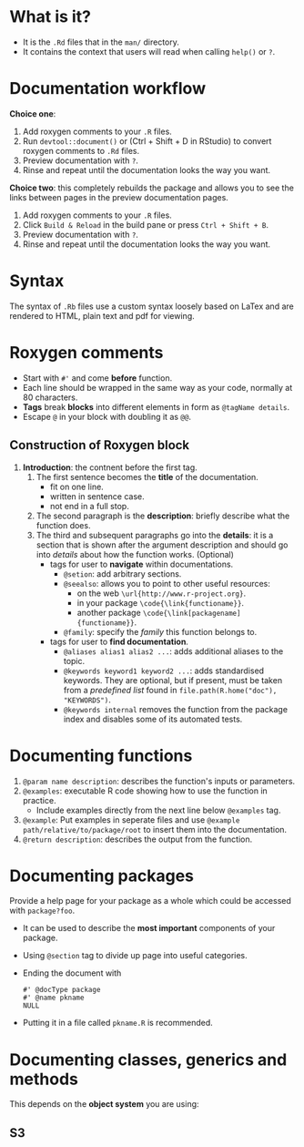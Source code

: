 # What is it?
* It is the `.Rd` files that in the `man/` directory.
* It contains the context that users will read when calling `help()` or `?`.

# Documentation workflow

**Choice one**:

1. Add roxygen comments to your `.R` files.
2. Run `devtool::document()` or (Ctrl + Shift + D in RStudio) to convert roxygen comments to `.Rd` files.
3. Preview documentation with `?`.
4. Rinse and repeat until the documentation looks the way you want.

**Choice two**: this completely rebuilds the package and allows you to see the links between pages in the preview documentation pages.

1. Add roxygen comments to your `.R` files.
2. Click `Build & Reload` in the build pane or press `Ctrl + Shift + B`.
3. Preview documentation with `?`.
4. Rinse and repeat until the documentation looks the way you want.

# Syntax

The syntax of `.Rb` files use a custom syntax loosely based on LaTex and are rendered to HTML, plain text and pdf for viewing.

# Roxygen comments

* Start with `#'` and come **before** function.
* Each line should be wrapped in the same way as your code, normally at 80 characters.
* **Tags** break **blocks** into different elements in form as `@tagName details`.
* Escape `@` in your block with doubling it as `@@`.

## Construction of Roxygen block

1. **Introduction**: the contnent before the first tag.
    1. The first sentence becomes the **title** of the documentation.
        * fit on one line.
        * written in sentence case.
        * not end in a full stop.
    2. The second paragraph is the **description**: briefly describe what the function does.
    3. The third and subsequent paragraphs go into the **details**: it is a section that is shown after the argument description and should go into _details_ about how the function works. (Optional)
        * tags for user to **navigate** within documentations.
            * `@setion`: add arbitrary sections. 
            * `@seealso`: allows you to point to other useful resources: 
                * on the web `\url{http://www.r-project.org}`.
                * in your package `\code{\link{functioname}}`.
                * another package `\code{\link[packagename]{functioname}}`.
            * `@family`: specify the _family_ this function belongs to.
        * tags for user to **find documentation**.
            * `@aliases alias1 alias2 ...`: adds additional aliases to the topic.
            * `@keywords keyword1 keyword2 ...`: adds standardised keywords. They are optional, but if present, must be taken from a _predefined list_ found in `file.path(R.home("doc"), "KEYWORDS")`.
            * `@keywords internal` removes the function from the package index and disables some of its automated tests.

# Documenting functions
1. `@param name description`: describes the function's inputs or parameters.
2. `@examples`: executable R code showing how to use the function in practice.
    * Include examples directly from the next line below `@examples` tag.
3. `@example`: Put examples in seperate files and use `@example path/relative/to/package/root` to insert them into the documentation.
4. `@return description`: describes the output from the function.

# Documenting packages
Provide a help page for your package as a whole which could be accessed with `package?foo`.

* It can be used to describe the **most important** components of your package.
* Using `@section` tag to divide up page into useful categories.
* Ending the document with 

    ```
    #' @docType package
    #' @name pkname
    NULL
    ```
* Putting it in a file called `pkname.R` is recommended.

# Documenting classes, generics and methods

This depends on the **object system** you are using:

## S3
